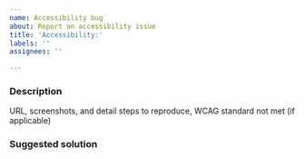 ```yaml
---
name: Accessibility bug
about: Report an accessibility issue
title: 'Accessibility:'
labels: ''
assignees: ''

---
```


### Description
URL, screenshots, and detail steps to reproduce, WCAG standard not met (if applicable)

### Suggested solution
